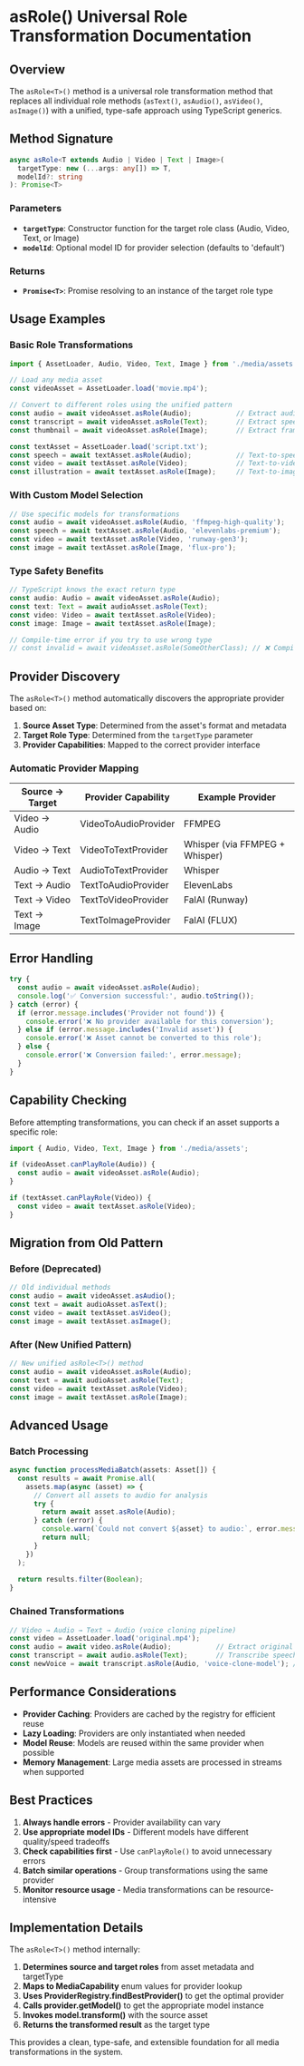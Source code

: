 # asRole<T>() Universal Role Transformation Documentation

## Overview

The `asRole<T>()` method is a universal role transformation method that replaces all individual role methods (`asText()`, `asAudio()`, `asVideo()`, `asImage()`) with a unified, type-safe approach using TypeScript generics.

## Method Signature

```typescript
async asRole<T extends Audio | Video | Text | Image>(
  targetType: new (...args: any[]) => T,
  modelId?: string
): Promise<T>
```

### Parameters

- **`targetType`**: Constructor function for the target role class (Audio, Video, Text, or Image)
- **`modelId`**: Optional model ID for provider selection (defaults to 'default')

### Returns

- **`Promise<T>`**: Promise resolving to an instance of the target role type

## Usage Examples

### Basic Role Transformations

```typescript
import { AssetLoader, Audio, Video, Text, Image } from './media/assets';

// Load any media asset
const videoAsset = AssetLoader.load('movie.mp4');

// Convert to different roles using the unified pattern
const audio = await videoAsset.asRole(Audio);           // Extract audio from video
const transcript = await videoAsset.asRole(Text);       // Extract speech as text  
const thumbnail = await videoAsset.asRole(Image);       // Extract frame as image

const textAsset = AssetLoader.load('script.txt');
const speech = await textAsset.asRole(Audio);           // Text-to-speech
const video = await textAsset.asRole(Video);            // Text-to-video generation
const illustration = await textAsset.asRole(Image);     // Text-to-image generation
```

### With Custom Model Selection

```typescript
// Use specific models for transformations
const audio = await videoAsset.asRole(Audio, 'ffmpeg-high-quality');
const speech = await textAsset.asRole(Audio, 'elevenlabs-premium');
const video = await textAsset.asRole(Video, 'runway-gen3');
const image = await textAsset.asRole(Image, 'flux-pro');
```

### Type Safety Benefits

```typescript
// TypeScript knows the exact return type
const audio: Audio = await videoAsset.asRole(Audio);
const text: Text = await audioAsset.asRole(Text);
const video: Video = await textAsset.asRole(Video);
const image: Image = await textAsset.asRole(Image);

// Compile-time error if you try to use wrong type
// const invalid = await videoAsset.asRole(SomeOtherClass); // ❌ Compile error
```

## Provider Discovery

The `asRole<T>()` method automatically discovers the appropriate provider based on:

1. **Source Asset Type**: Determined from the asset's format and metadata
2. **Target Role Type**: Determined from the `targetType` parameter
3. **Provider Capabilities**: Mapped to the correct provider interface

### Automatic Provider Mapping

| Source → Target | Provider Capability | Example Provider |
|----------------|-------------------|------------------|
| Video → Audio | VideoToAudioProvider | FFMPEG |
| Video → Text | VideoToTextProvider | Whisper (via FFMPEG + Whisper) |
| Audio → Text | AudioToTextProvider | Whisper |
| Text → Audio | TextToAudioProvider | ElevenLabs |
| Text → Video | TextToVideoProvider | FalAI (Runway) |
| Text → Image | TextToImageProvider | FalAI (FLUX) |

## Error Handling

```typescript
try {
  const audio = await videoAsset.asRole(Audio);
  console.log('✅ Conversion successful:', audio.toString());
} catch (error) {
  if (error.message.includes('Provider not found')) {
    console.error('❌ No provider available for this conversion');
  } else if (error.message.includes('Invalid asset')) {
    console.error('❌ Asset cannot be converted to this role');
  } else {
    console.error('❌ Conversion failed:', error.message);
  }
}
```

## Capability Checking

Before attempting transformations, you can check if an asset supports a specific role:

```typescript
import { Audio, Video, Text, Image } from './media/assets';

if (videoAsset.canPlayRole(Audio)) {
  const audio = await videoAsset.asRole(Audio);
}

if (textAsset.canPlayRole(Video)) {
  const video = await textAsset.asRole(Video);  
}
```

## Migration from Old Pattern

### Before (Deprecated)

```typescript
// Old individual methods
const audio = await videoAsset.asAudio();
const text = await audioAsset.asText();
const video = await textAsset.asVideo();
const image = await textAsset.asImage();
```

### After (New Unified Pattern)

```typescript
// New unified asRole<T>() method
const audio = await videoAsset.asRole(Audio);
const text = await audioAsset.asRole(Text);
const video = await textAsset.asRole(Video);
const image = await textAsset.asRole(Image);
```

## Advanced Usage

### Batch Processing

```typescript
async function processMediaBatch(assets: Asset[]) {
  const results = await Promise.all(
    assets.map(async (asset) => {
      // Convert all assets to audio for analysis
      try {
        return await asset.asRole(Audio);
      } catch (error) {
        console.warn(`Could not convert ${asset} to audio:`, error.message);
        return null;
      }
    })
  );
  
  return results.filter(Boolean);
}
```

### Chained Transformations

```typescript
// Video → Audio → Text → Audio (voice cloning pipeline)
const video = AssetLoader.load('original.mp4');
const audio = await video.asRole(Audio);           // Extract original audio
const transcript = await audio.asRole(Text);       // Transcribe speech
const newVoice = await transcript.asRole(Audio, 'voice-clone-model'); // New voice
```

## Performance Considerations

- **Provider Caching**: Providers are cached by the registry for efficient reuse
- **Lazy Loading**: Providers are only instantiated when needed
- **Model Reuse**: Models are reused within the same provider when possible
- **Memory Management**: Large media assets are processed in streams when supported

## Best Practices

1. **Always handle errors** - Provider availability can vary
2. **Use appropriate model IDs** - Different models have different quality/speed tradeoffs
3. **Check capabilities first** - Use `canPlayRole()` to avoid unnecessary errors
4. **Batch similar operations** - Group transformations using the same provider
5. **Monitor resource usage** - Media transformations can be resource-intensive

## Implementation Details

The `asRole<T>()` method internally:

1. **Determines source and target roles** from asset metadata and targetType
2. **Maps to MediaCapability** enum values for provider lookup
3. **Uses ProviderRegistry.findBestProvider()** to get the optimal provider
4. **Calls provider.getModel()** to get the appropriate model instance
5. **Invokes model.transform()** with the source asset
6. **Returns the transformed result** as the target type

This provides a clean, type-safe, and extensible foundation for all media transformations in the system.
